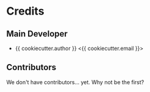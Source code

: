 # Credits

## Main Developer

- {{ cookiecutter.author }} <{{ cookiecutter.email }}>

## Contributors

We don't have contributors... yet. Why not be the first?
